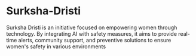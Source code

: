 # Surksha-Dristi
Surksha Dristi is an initiative focused on empowering women through technology. By integrating AI with safety measures, it aims to provide real-time alerts, community support, and preventive solutions to ensure women's safety in various environments
